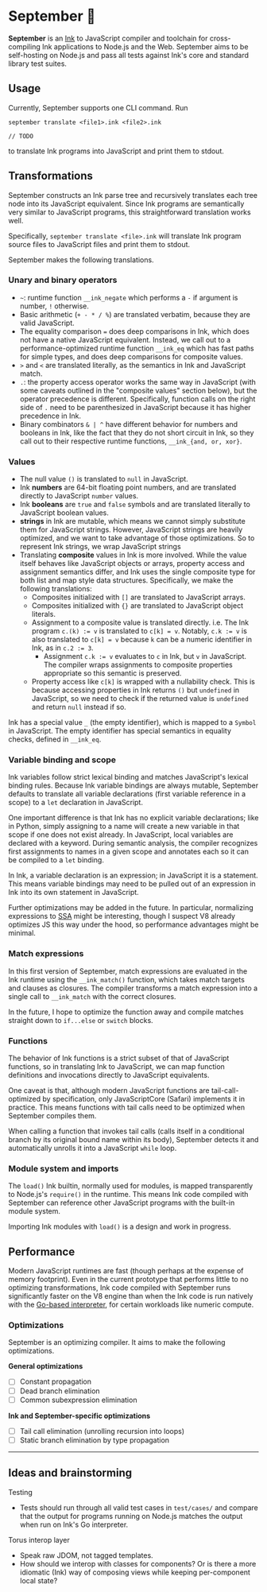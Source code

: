 # September 🐞

**September** is an [Ink](https://github.com/thesephist/ink) to JavaScript compiler and toolchain for cross-compiling Ink applications to Node.js and the Web. September aims to be self-hosting on Node.js and pass all tests against Ink's core and standard library test suites.

## Usage

Currently, September supports one CLI command. Run

```
september translate <file1>.ink <file2>.ink
```

	// TODO

to translate Ink programs into JavaScript and print them to stdout.

## Transformations

September constructs an Ink parse tree and recursively translates each tree node into its JavaScript equivalent. Since Ink programs are semantically very similar to JavaScript programs, this straightforward translation works well.

Specifically, `september translate <file>.ink` will translate Ink program source files to JavaScript files and print them to stdout.

September makes the following translations.

### Unary and binary operators

- `~`: runtime function `__ink_negate` which performs a `-` if argument is number, `!` otherwise.
- Basic arithmetic (`+ - * / %`) are translated verbatim, because they are valid JavaScript.
- The equality comparison `=` does deep comparisons in Ink, which does not have a native JavaScript equivalent. Instead, we call out to a performance-optimized runtime function `__ink_eq` which has fast paths for simple types, and does deep comparisons for composite values.
- `>` and `<` are translated literally, as the semantics in Ink and JavaScript match.
- `.`: the property access operator works the same way in JavaScript (with some caveats outlined in the "composite values" section below), but the operator precedence is different. Specifically, function calls on the right side of `.` need to be parenthesized in JavaScript because it has higher precedence in Ink.
- Binary combinators `& | ^` have different behavior for numbers and booleans in Ink, like the fact that they do not short circuit in Ink, so they call out to their respective runtime functions, `__ink_{and, or, xor}`.

### Values

- The null value `()` is translated to `null` in JavaScript.
- Ink **numbers** are 64-bit floating point numbers, and are translated directly to JavaScript `number` values.
- Ink **booleans** are `true` and `false` symbols and are translated literally to JavaScript boolean values.
- **strings** in Ink are mutable, which means we cannot simply substitute them for JavaScript strings. However, JavaScript strings are heavily optimized, and we want to take advantage of those optimizations. So to represent Ink strings, we wrap JavaScript strings 
- Translating **composite** values in Ink is more involved. While the value itself behaves like JavaScript objects or arrays, property access and assignment semantics differ, and Ink uses the single composite type for both list and map style data structures. Specifically, we make the following translations:
	- Composites initialized with `[]` are translated to JavaScript arrays.
	- Composites initialized with `{}` are translated to JavaScript object literals.
	- Assignment to a composite value is translated directly. i.e. The Ink program `c.(k) := v` is translated to `c[k] = v`. Notably, `c.k := v` is also translated to `c[k] = v` because `k` can be a numeric identifier in Ink, as in `c.2 := 3`.
		- Assignment `c.k := v` evaluates to `c` in Ink, but `v` in JavaScript. The compiler wraps assignments to composite properties appropriate so this semantic is preserved.
	- Property access like `c[k]` is wrapped with a nullability check. This is because accessing properties in Ink returns `()` but `undefined` in JavaScript, so we need to check if the returned value is `undefined` and return `null` instead if so.

Ink has a special value `_` (the empty identifier), which is mapped to a `Symbol` in JavaScript. The empty identifier has special semantics in equality checks, defined in `__ink_eq`.

### Variable binding and scope

Ink variables follow strict lexical binding and matches JavaScript's lexical binding rules. Because Ink variable bindings are always mutable, September defaults to translate all variable declarations (first variable reference in a scope) to a `let` declaration in JavaScript.

One important difference is that Ink has no explicit variable declarations; like in Python, simply assigning to a name will create a new variable in that scope if one does not exist already. In JavaScript, local variables are declared with a keyword. During semantic analysis, the compiler recognizes first assignments to names in a given scope and annotates each so it can be compiled to a `let` binding.

In Ink, a variable declaration is an expression; in JavaScript it is a statement. This means variable bindings may need to be pulled out of an expression in Ink into its own statement in JavaScript.

Further optimizations may be added in the future. In particular, normalizing expressions to [SSA](https://en.wikipedia.org/wiki/Static_single_assignment_form) might be interesting, though I suspect V8 already optimizes JS this way under the hood, so performance advantages might be minimal.

### Match expressions

In this first version of September, match expressions are evaluated in the Ink runtime using the `__ink_match()` function, which takes match targets and clauses as closures. The compiler transforms a match expression into a single call to `__ink_match` with the correct closures.

In the future, I hope to optimize the function away and compile matches straight down to `if...else` or `switch` blocks.

### Functions

The behavior of Ink functions is a strict subset of that of JavaScript functions, so in translating Ink to JavaScript, we can map function definitions and invocations directly to JavaScript equivalents.

One caveat is that, although modern JavaScript functions are tail-call-optimized by specification, only JavaScriptCore (Safari) implements it in practice. This means functions with tail calls need to be optimized when September compiles them.

When calling a function that invokes tail calls (calls itself in a conditional branch by its original bound name within its body), September detects it and automatically unrolls it into a JavaScript `while` loop.

### Module system and imports

The `load()` Ink builtin, normally used for modules, is mapped transparently to Node.js's `require()` in the runtime. This means Ink code compiled with September can reference other JavaScript programs with the built-in module system.

Importing Ink modules with `load()` is a design and work in progress.

## Performance

Modern JavaScript runtimes are fast (though perhaps at the expense of memory footprint). Even in the current prototype that performs little to no optimizing transformations, Ink code compiled with September runs significantly faster on the V8 engine than when the Ink code is run natively with the [Go-based interpreter](https://github.com/thesephist/ink), for certain workloads like numeric compute.

### Optimizations

September is an optimizing compiler. It aims to make the following optimizations.

**General optimizations**

- [ ] Constant propagation
- [ ] Dead branch elimination
- [ ] Common subexpression elimination

**Ink and September-specific optimizations**

- [ ] Tail call elimination (unrolling recursion into loops)
- [ ] Static branch elimination by type propagation

---

## Ideas and brainstorming

Testing

- Tests should run through all valid test cases in `test/cases/` and compare that the output for programs running on Node.js matches the output when run on Ink's Go interpreter.

Torus interop layer

- Speak raw JDOM, not tagged templates.
- How should we interop with classes for components? Or is there a more idiomatic (Ink) way of composing views while keeping per-component local state?

